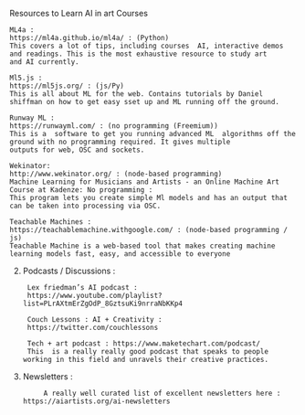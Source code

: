 Resources to Learn AI in art
Courses 

    ML4a : 
    https://ml4a.github.io/ml4a/ : (Python)
    This covers a lot of tips, including courses  AI, interactive demos and readings. This is the most exhaustive resource to study art     and AI currently.

    Ml5.js :
    https://ml5js.org/ : (js/Py)
    This is all about ML for the web. Contains tutorials by Daniel shiffman on how to get easy sset up and ML running off the ground. 

    Runway ML : 
    https://runwayml.com/ : (no programming (Freemium))
    This is a  software to get you running advanced ML  algorithms off the ground with no programming required. It gives multiple           outputs for web, OSC and sockets. 

    Wekinator: 
    http://www.wekinator.org/ : (node-based programming)
    Machine Learning for Musicians and Artists - an Online Machine Art Course at Kadenze: No programming : 
    This program lets you create simple Ml models and has an output that can be taken into processing via OSC. 

    Teachable Machines : 
    https://teachablemachine.withgoogle.com/ : (node-based programming / js)
    Teachable Machine is a web-based tool that makes creating machine learning models fast, easy, and accessible to everyone

2. Podcasts / Discussions : 

        Lex friedman’s AI podcast :
        https://www.youtube.com/playlist?list=PLrAXtmErZgOdP_8GztsuKi9nrraNbKKp4

        Couch Lessons : AI + Creativity : 
        https://twitter.com/couchlessons

        Tech + art podcast : https://www.maketechart.com/podcast/
        This  is a really really good podcast that speaks to people working in this field and unravels their creative practices.

3. Newsletters : 

            A really well curated list of excellent newsletters here : https://aiartists.org/ai-newsletters

